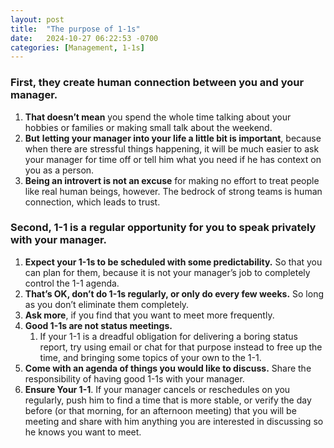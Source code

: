 ```yaml
---
layout: post
title:  "The purpose of 1-1s"
date:   2024-10-27 06:22:53 -0700
categories: [Management, 1-1s]
---
```

### First, they create human connection between you and your manager.

1. **That doesn’t mean** you spend the whole time talking about your hobbies or families or making small talk about the weekend. 
2. **But** **letting your manager into your life a little bit is important**, because when there are stressful things happening, it will be much easier to ask your manager for time off or tell him what you need if he has context on you as a person.
3. **Being an introvert is not an excuse** for making no effort to treat people like real human beings, however. The bedrock of strong teams is human connection, which leads to trust.

### Second, 1-1 is a regular opportunity for you to speak privately with your manager.

1. **Expect your 1-1s to be scheduled with some predictability.** So that you can plan for them, because it is not your manager’s job to completely control the 1-1 agenda.
2. **That’s OK,  don’t do 1-1s regularly, or only do every few weeks.** So long as you don’t eliminate them completely. 
3. **Ask more**, if you find that you want to meet more frequently.
4. **Good 1-1s are not status meetings.**
    1.  If your 1-1 is a dreadful obligation for delivering a boring status report, try using email or chat for that purpose instead to free up the time, and bringing some topics of your own to the 1-1.
5. **Come with an agenda of things you would like to discuss.** Share the responsibility of having good 1-1s with your manager. 
6. **Ensure Your 1-1**. If your manager cancels or reschedules on you regularly, push him to find a time that is more stable, or verify the day before (or that morning, for an afternoon meeting) that you will be meeting and share with him anything you are interested in discussing so he knows you want to meet.